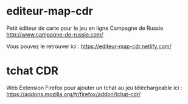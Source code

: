 # editeur-map-cdr

Petit éditeur de carte pour le jeu en ligne Campagne de Russie
http://www.campagne-de-russie.com/

Vous pouvez le retrouver ici : https://editeur-map-cdr.netlify.com/

# tchat CDR

Web Extension Firefox pour ajouter un tchat au jeu
téléchargeable ici : https://addons.mozilla.org/fr/firefox/addon/tchat-cdr/
